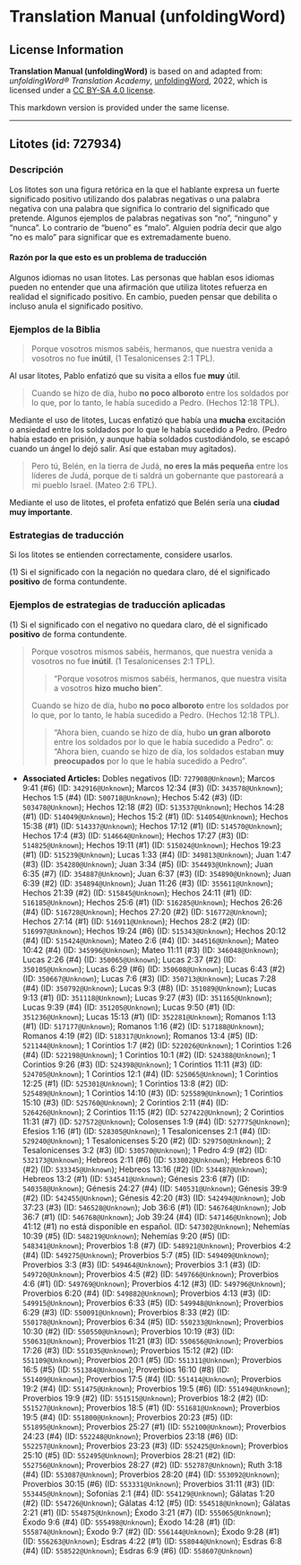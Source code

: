 # Translation Manual (unfoldingWord)

## License Information

**Translation Manual (unfoldingWord)** is based on and adapted from: _unfoldingWord® Translation Academy_, [unfoldingWord](https://unfoldingword.org/utw), 2022, which is licensed under a [CC BY-SA 4.0 license](https://creativecommons.org/licenses/by-sa/4.0/legalcode.en).

This markdown version is provided under the same license.



--------------------------------

## Litotes (id: 727934)

### Descripción

Los litotes son una figura retórica en la que el hablante expresa un fuerte significado positivo utilizando dos palabras negativas o una palabra negativa con una palabra que significa lo contrario del significado que pretende. Algunos ejemplos de palabras negativas son “no”, “ninguno” y “nunca”. Lo contrario de “bueno” es “malo”. Alguien podría decir que algo “no es malo” para significar que es extremadamente bueno.

#### Razón por la que esto es un problema de traducción

Algunos idiomas no usan litotes. Las personas que hablan esos idiomas pueden no entender que una afirmación que utiliza litotes refuerza en realidad el significado positivo. En cambio, pueden pensar que debilita o incluso anula el significado positivo.

### Ejemplos de la Biblia

> Porque vosotros mismos sabéis, hermanos, que nuestra venida a vosotros no fue **inútil**, (1 Tesalonicenses 2:1 TPL).

Al usar litotes, Pablo enfatizó que su visita a ellos fue **muy** útil.

> Cuando se hizo de día, hubo **no poco alboroto** entre los soldados por lo que, por lo tanto, le había sucedido a Pedro. (Hechos 12:18 TPL).

Mediante el uso de litotes, Lucas enfatizó que había una **mucha** excitación o ansiedad entre los soldados por lo que le había sucedido a Pedro. (Pedro había estado en prisión, y aunque había soldados custodiándolo, se escapó cuando un ángel lo dejó salir. Así que estaban muy agitados).

> Pero tú, Belén, en la tierra de Judá, **no eres la más pequeña** entre los líderes de Judá, porque de ti saldrá un gobernante que pastoreará a mi pueblo Israel. (Mateo 2:6 TPL).

Mediante el uso de litotes, el profeta enfatizó que Belén sería una **ciudad muy importante**.

### Estrategias de traducción

Si los litotes se entienden correctamente, considere usarlos.

(1\) Si el significado con la negación no quedara claro, dé el significado **positivo** de forma contundente.

### Ejemplos de estrategias de traducción aplicadas

(1\) Si el significado con el negativo no quedara claro, dé el significado **positivo** de forma contundente.

> Porque vosotros mismos sabéis, hermanos, que nuestra venida a vosotros no fue **inútil**. (1 Tesalonicenses 2:1 TPL).
> 
> 
> > “Porque vosotros mismos sabéis, hermanos, que nuestra visita a vosotros **hizo mucho bien**”.
> 
> Cuando se hizo de día, hubo **no poco alboroto** entre los soldados por lo que, por lo tanto, le había sucedido a Pedro. (Hechos 12:18 TPL).
> 
> 
> > “Ahora bien, cuando se hizo de día, hubo **un gran alboroto** entre los soldados por lo que le había sucedido a Pedro”. o: “Ahora bien, cuando se hizo de día, los soldados estaban **muy preocupados** por lo que le había sucedido a Pedro”.

* **Associated Articles:** Dobles negativos (ID: `727908@Unknown`); Marcos 9:41 (#6) (ID: `342916@Unknown`); Marcos 12:34 (#3) (ID: `343578@Unknown`); Hechos 1:5 (#4) (ID: `500718@Unknown`); Hechos 5:42 (#3) (ID: `503478@Unknown`); Hechos 12:18 (#2) (ID: `513537@Unknown`); Hechos 14:28 (#1) (ID: `514049@Unknown`); Hechos 15:2 (#1) (ID: `514054@Unknown`); Hechos 15:38 (#1) (ID: `514337@Unknown`); Hechos 17:12 (#1) (ID: `514570@Unknown`); Hechos 17:4 (#3) (ID: `514664@Unknown`); Hechos 17:27 (#3) (ID: `514825@Unknown`); Hechos 19:11 (#1) (ID: `515024@Unknown`); Hechos 19:23 (#1) (ID: `515239@Unknown`); Lucas 1:33 (#4) (ID: `349813@Unknown`); Juan 1:47 (#3) (ID: `354280@Unknown`); Juan 3:34 (#5) (ID: `354493@Unknown`); Juan 6:35 (#7) (ID: `354887@Unknown`); Juan 6:37 (#3) (ID: `354890@Unknown`); Juan 6:39 (#2) (ID: `354894@Unknown`); Juan 11:26 (#3) (ID: `355611@Unknown`); Hechos 21:39 (#2) (ID: `515845@Unknown`); Hechos 24:11 (#1) (ID: `516185@Unknown`); Hechos 25:6 (#1) (ID: `516285@Unknown`); Hechos 26:26 (#4) (ID: `516728@Unknown`); Hechos 27:20 (#2) (ID: `516772@Unknown`); Hechos 27:14 (#1) (ID: `516911@Unknown`); Hechos 28:2 (#2) (ID: `516997@Unknown`); Hechos 19:24 (#6) (ID: `515343@Unknown`); Hechos 20:12 (#4) (ID: `515424@Unknown`); Mateo 2:6 (#4) (ID: `344516@Unknown`); Mateo 10:42 (#4) (ID: `345996@Unknown`); Mateo 11:11 (#3) (ID: `346048@Unknown`); Lucas 2:26 (#4) (ID: `350065@Unknown`); Lucas 2:37 (#2) (ID: `350105@Unknown`); Lucas 6:29 (#6) (ID: `350608@Unknown`); Lucas 6:43 (#2) (ID: `350667@Unknown`); Lucas 7:6 (#3) (ID: `350713@Unknown`); Lucas 7:28 (#4) (ID: `350792@Unknown`); Lucas 9:3 (#8) (ID: `351089@Unknown`); Lucas 9:13 (#1) (ID: `351118@Unknown`); Lucas 9:27 (#3) (ID: `351165@Unknown`); Lucas 9:39 (#4) (ID: `351205@Unknown`); Lucas 9:50 (#1) (ID: `351236@Unknown`); Lucas 15:13 (#1) (ID: `352281@Unknown`); Romanos 1:13 (#1) (ID: `517177@Unknown`); Romanos 1:16 (#2) (ID: `517188@Unknown`); Romanos 4:19 (#2) (ID: `518317@Unknown`); Romanos 13:4 (#5) (ID: `521144@Unknown`); 1 Corintios 1:7 (#2) (ID: `522026@Unknown`); 1 Corintios 1:26 (#4) (ID: `522198@Unknown`); 1 Corintios 10:1 (#2) (ID: `524388@Unknown`); 1 Corintios 9:26 (#3) (ID: `524398@Unknown`); 1 Corintios 11:11 (#3) (ID: `524705@Unknown`); 1 Corintios 12:1 (#4) (ID: `525065@Unknown`); 1 Corintios 12:25 (#1) (ID: `525301@Unknown`); 1 Corintios 13:8 (#2) (ID: `525489@Unknown`); 1 Corintios 14:10 (#3) (ID: `525589@Unknown`); 1 Corintios 15:10 (#3) (ID: `525760@Unknown`); 2 Corintios 2:11 (#4) (ID: `526426@Unknown`); 2 Corintios 11:15 (#2) (ID: `527422@Unknown`); 2 Corintios 11:31 (#7) (ID: `527572@Unknown`); Colosenses 1:9 (#4) (ID: `527775@Unknown`); Efesios 1:16 (#1) (ID: `528305@Unknown`); 1 Tesalonicenses 2:1 (#4) (ID: `529240@Unknown`); 1 Tesalonicenses 5:20 (#2) (ID: `529750@Unknown`); 2 Tesalonicenses 3:2 (#3) (ID: `530570@Unknown`); 1 Pedro 4:9 (#2) (ID: `532173@Unknown`); Hebreos 2:11 (#6) (ID: `533002@Unknown`); Hebreos 6:10 (#2) (ID: `533345@Unknown`); Hebreos 13:16 (#2) (ID: `534487@Unknown`); Hebreos 13:2 (#1) (ID: `534541@Unknown`); Génesis 23:6 (#7) (ID: `540358@Unknown`); Génesis 24:27 (#4) (ID: `540531@Unknown`); Génesis 39:9 (#2) (ID: `542455@Unknown`); Génesis 42:20 (#3) (ID: `542494@Unknown`); Job 37:23 (#3) (ID: `546528@Unknown`); Job 36:6 (#1) (ID: `546764@Unknown`); Job 36:7 (#1) (ID: `546768@Unknown`); Job 39:24 (#4) (ID: `547146@Unknown`); Job 41:12 (#1) no está disponible en español. (ID: `547302@Unknown`); Nehemías 10:39 (#5) (ID: `548219@Unknown`); Nehemías 9:20 (#5) (ID: `548341@Unknown`); Proverbios 1:8 (#7) (ID: `548921@Unknown`); Proverbios 4:2 (#4) (ID: `549275@Unknown`); Proverbios 5:7 (#5) (ID: `549409@Unknown`); Proverbios 3:3 (#3) (ID: `549464@Unknown`); Proverbios 3:1 (#3) (ID: `549720@Unknown`); Proverbios 4:5 (#2) (ID: `549766@Unknown`); Proverbios 4:6 (#1) (ID: `549769@Unknown`); Proverbios 4:12 (#3) (ID: `549796@Unknown`); Proverbios 6:20 (#4) (ID: `549882@Unknown`); Proverbios 4:13 (#3) (ID: `549915@Unknown`); Proverbios 6:33 (#5) (ID: `549948@Unknown`); Proverbios 6:29 (#3) (ID: `550091@Unknown`); Proverbios 8:33 (#2) (ID: `550178@Unknown`); Proverbios 6:34 (#5) (ID: `550233@Unknown`); Proverbios 10:30 (#2) (ID: `550550@Unknown`); Proverbios 10:19 (#3) (ID: `550631@Unknown`); Proverbios 11:21 (#3) (ID: `550656@Unknown`); Proverbios 17:26 (#3) (ID: `551035@Unknown`); Proverbios 15:12 (#2) (ID: `551109@Unknown`); Proverbios 20:1 (#5) (ID: `551311@Unknown`); Proverbios 16:5 (#5) (ID: `551384@Unknown`); Proverbios 16:10 (#8) (ID: `551409@Unknown`); Proverbios 17:5 (#4) (ID: `551414@Unknown`); Proverbios 19:2 (#4) (ID: `551475@Unknown`); Proverbios 19:5 (#6) (ID: `551494@Unknown`); Proverbios 19:9 (#2) (ID: `551515@Unknown`); Proverbios 18:2 (#2) (ID: `551527@Unknown`); Proverbios 18:5 (#1) (ID: `551681@Unknown`); Proverbios 19:5 (#4) (ID: `551800@Unknown`); Proverbios 20:23 (#5) (ID: `551895@Unknown`); Proverbios 25:27 (#1) (ID: `552100@Unknown`); Proverbios 24:23 (#4) (ID: `552248@Unknown`); Proverbios 23:18 (#6) (ID: `552257@Unknown`); Proverbios 23:23 (#3) (ID: `552425@Unknown`); Proverbios 25:10 (#5) (ID: `552495@Unknown`); Proverbios 28:21 (#2) (ID: `552756@Unknown`); Proverbios 28:27 (#2) (ID: `552787@Unknown`); Ruth 3:18 (#4) (ID: `553087@Unknown`); Proverbios 28:20 (#4) (ID: `553092@Unknown`); Proverbios 30:15 (#6) (ID: `553331@Unknown`); Proverbios 31:11 (#3) (ID: `553445@Unknown`); Sofonías 2:1 (#4) (ID: `554129@Unknown`); Gálatas 1:20 (#2) (ID: `554726@Unknown`); Gálatas 4:12 (#5) (ID: `554518@Unknown`); Gálatas 2:21 (#1) (ID: `554875@Unknown`); Éxodo 3:21 (#7) (ID: `555065@Unknown`); Éxodo 9:6 (#4) (ID: `555498@Unknown`); Éxodo 14:28 (#1) (ID: `555874@Unknown`); Éxodo 9:7 (#2) (ID: `556144@Unknown`); Éxodo 9:28 (#1) (ID: `556263@Unknown`); Esdras 4:22 (#1) (ID: `558044@Unknown`); Esdras 6:8 (#4) (ID: `558522@Unknown`); Esdras 6:9 (#6) (ID: `558607@Unknown`)

